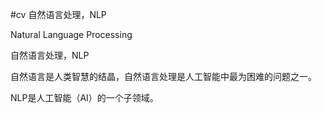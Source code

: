 #cv
自然语言处理，NLP

Natural Language Processing

自然语言处理，NLP

自然语言是人类智慧的结晶，自然语言处理是人工智能中最为困难的问题之一。

NLP是人工智能（AI）的一个子领域。


















































